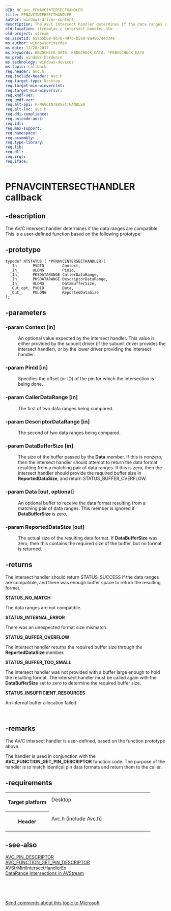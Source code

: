 ```yaml
---
UID: NC.avc.PFNAVCINTERSECTHANDLER
title: PFNAVCINTERSECTHANDLER
author: windows-driver-content
description: The AV/C intersect handler determines if the data ranges are compatible.
old-location: stream\av_c_intersect_handler.htm
old-project: stream
ms.assetid: 65ab5b68-9b76-497b-b560-9a4867d4d34e
ms.author: windowsdriverdev
ms.date: 11/28/2017
ms.keywords: KBUGCHECK_DATA, KBUGCHECK_DATA, *PKBUGCHECK_DATA
ms.prod: windows-hardware
ms.technology: windows-devices
ms.topic: callback
req.header: avc.h
req.include-header: Avc.h
req.target-type: Desktop
req.target-min-winverclnt: 
req.target-min-winversvr: 
req.kmdf-ver: 
req.umdf-ver: 
req.alt-api: PFNAVCINTERSECTHANDLER
req.alt-loc: avc.h
req.ddi-compliance: 
req.unicode-ansi: 
req.idl: 
req.max-support: 
req.namespace: 
req.assembly: 
req.type-library: 
req.lib: 
req.dll: 
req.irql: 
req.iface: 
---
```


# PFNAVCINTERSECTHANDLER callback



## -description
<p>The AV/C intersect handler determines if the data ranges are compatible. This is a user-defined function based on the following prototype:</p>


## -prototype

````
typedef NTSTATUS ( *PFNAVCINTERSECTHANDLER)(
  _In_      PVOID        Context,
  _In_      ULONG        PinId,
  _In_      PKSDATARANGE CallerDataRange,
  _In_      PKSDATARANGE DescriptorDataRange,
  _In_      ULONG        DataBufferSize,
  _Out_opt_ PVOID        Data,
  _Out_     PULONG       ReportedDataSize
);
````


## -parameters
<dl>

### -param Context [in]

<dd>
<p>An optional value expected by the intersect handler. This value is either provided by the subunit driver (if the subunit driver provides the intersect handler), or by the lower driver providing the intersect handler.</p>
</dd>

### -param PinId [in]

<dd>
<p>Specifies the offset (or ID) of the pin for which the intersection is being done.</p>
</dd>

### -param CallerDataRange [in]

<dd>
<p>The first of two data ranges being compared.</p>
</dd>

### -param DescriptorDataRange [in]

<dd>
<p>The second of two data ranges being compared.</p>
</dd>

### -param DataBufferSize [in]

<dd>
<p>The size of the buffer passed by the <b>Data</b> member. If this is nonzero, then the intersect handler should attempt to return the data format resulting from a matching pair of data ranges. If this is zero, then the intersect handler should provide the required buffer size in <b>ReportedDataSize</b>, and return STATUS_BUFFER_OVERFLOW.</p>
</dd>

### -param Data [out, optional]

<dd>
<p>An optional buffer to receive the data format resulting from a matching pair of data ranges. This member is ignored if <b>DataBufferSize </b>is zero.</p>
</dd>

### -param ReportedDataSize [out]

<dd>
<p>The actual size of the resulting data format. If <b>DataBufferSize</b> was zero, then this contains the required size of the buffer, but no format is returned.</p>
</dd>
</dl>

## -returns
<p>The intersect handler should return STATUS_SUCCESS if the data ranges are compatible, and there was enough buffer space to return the resulting format.</p><dl>
<dt><b>STATUS_NO_MATCH</b></dt>
</dl><p>The data ranges are not compatible.</p><dl>
<dt><b>STATUS_INTERNAL_ERROR</b></dt>
</dl><p>There was an unexpected format size mismatch.</p><dl>
<dt><b>STATUS_BUFFER_OVERFLOW</b></dt>
</dl><p>The intersect handler returns the required buffer size through the <b>ReportedDataSize</b> member.</p><dl>
<dt><b>STATUS_BUFFER_TOO_SMALL</b></dt>
</dl><p>The intersect handler was not provided with a buffer large enough to hold the resulting format. The intersect handler must be called again with the <b>DataBufferSize</b> set to zero to determine the required buffer size.</p><dl>
<dt><b>STATUS_INSUFFICIENT_RESOURCES</b></dt>
</dl><p>An internal buffer allocation failed.</p>

<p> </p>

## -remarks
<p>The AV/C intersect handler is user-defined, based on the function prototype above.</p>

<p>The handler is used in conjunction with the <b>AVC_FUNCTION_GET_PIN_DESCRIPTOR</b> function code. The purpose of the handler  is to match identical pin data formats and return them to the caller.</p>

## -requirements
<table>
<tr>
<th width="30%">
<p>Target platform</p>
</th>
<td width="70%">
<dl>
<dt>Desktop</dt>
</dl>
</td>
</tr>
<tr>
<th width="30%">
<p>Header</p>
</th>
<td width="70%">
<dl>
<dt>Avc.h (include Avc.h)</dt>
</dl>
</td>
</tr>
</table>

## -see-also
<dl>
<dt>
<a href="..\avc\ns-avc--avc-pin-descriptor.md">AVC_PIN_DESCRIPTOR</a>
</dt>
<dt>
<a href="https://msdn.microsoft.com/library/windows/hardware/ff554160">AVC_FUNCTION_GET_PIN_DESCRIPTOR</a>
</dt>
<dt>
<a href="stream.avstrminiintersecthandlerex">AVStrMiniIntersectHandlerEx</a>
</dt>
<dt>
<a href="https://msdn.microsoft.com/44281574-8258-47a3-857d-fd44bb949f17">DataRange Intersections in AVStream</a>
</dt>
</dl>
<p> </p>
<p> </p>
<p><a href="mailto:wsddocfb@microsoft.com?subject=Documentation%20feedback [stream\stream]:%20PFNAVCINTERSECTHANDLER function pointer%20 RELEASE:%20(11/28/2017)&amp;body=%0A%0APRIVACY STATEMENT%0A%0AWe use your feedback to improve the documentation. We don't use your email address for any other purpose, and we'll remove your email address from our system after the issue that you're reporting is fixed. While we're working to fix this issue, we might send you an email message to ask for more info. Later, we might also send you an email message to let you know that we've addressed your feedback.%0A%0AFor more info about Microsoft's privacy policy, see http://privacy.microsoft.com/en-us/default.aspx." title="Send comments about this topic to Microsoft">Send comments about this topic to Microsoft</a></p>
